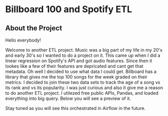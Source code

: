 # Billboard 100 and Spotify ETL

## About the Project

Hello everybody! 

Welcome to another ETL project. Music was a big part of my life in my 20's and early 30's so I wanted to do a project on it. This came up when I did a linear regression on Spotify's API and got audio features. Since then it lookes like a few of their features are depricated and cant get that metadata. Oh well I decided to use what data I could get. Billboard has a library that gives me the top 100 songs for the week graded on their metrics. I decided to join these two data sets to track the age of a song vs its rank and vs its popularity. I was just curious and also it give me a reason to do another ETL project. I utilezed free public APIs, Pandas, and loaded everything into big query. Below you will see a preview of it. 

Stay tuned as you will see this orchestrated in Airflow in the future. 
